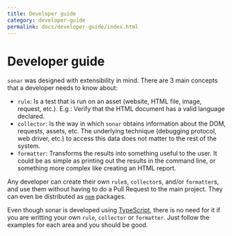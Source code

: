 ```yaml
---
title: Developer guide
category: developer-guide
permalink: docs/developer-guide/index.html
---
```

# Developer guide

`sonar` was designed with extensibility in mind. There are 3 main
concepts that a developer needs to know about:

* `rule`: Is a test that is run on an asset (website, HTML file,
  image, request, etc.). E.g.: Verify that the HTML document has
  a valid language declared.
* `collector`: Is the way in which `sonar` obtains information about
  the DOM, requests, assets, etc. The underlying technique (debugging
  protocol, web driver, etc.) to access this data does not matter to
  the rest of the system.
* `formatter`: Transforms the results into something useful to the
  user. It could be as simple as printing out the results in the
  command line, or something more complex like creating an HTML report.

Any developer can create their own `rule`s, `collector`s, and/or
`formatter`s, and use them without having to do a Pull Request to the
main project. They can even be distributed as [`npm`](https://www.npmjs.com/)
packages.

Even though sonar is developed using [TypeScript](https://www.typescriptlang.org/),
there is no need for it if you are writting your own `rule`, `collector`
or `formatter`. Just follow the examples for each area and you should
be good.
